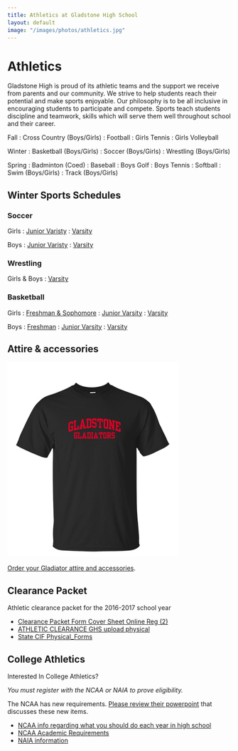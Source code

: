 ```yaml
---
title: Athletics at Gladstone High School
layout: default
image: "/images/photos/athletics.jpg"
---
```


# Athletics

Gladstone High is proud of its athletic teams and the support we receive from parents and our community. We strive to help students reach their potential and make sports enjoyable. Our philosophy is to be all inclusive in encouraging students to participate and compete. Sports teach students discipline and teamwork, skills which will serve them well throughout school and their career.

Fall
: Cross Country (Boys/Girls)
: Football
: Girls Tennis
: Girls Volleyball

Winter
: Basketball (Boys/Girls)
: Soccer (Boys/Girls)
: Wrestling (Boys/Girls)

Spring
: Badminton (Coed)
: Baseball
: Boys Golf
: Boys Tennis
: Softball
: Swim (Boys/Girls)
: Track (Boys/Girls)

## Winter Sports Schedules

### Soccer

Girls
: [Junior Varisty](http://links.schoolloop.com/link/rd?href=736c5f6c696e6b6666303163633065623266687474703a2f2f6768732d617573642d63612e7363686f6f6c6c6f6f702e636f6d2f66696c652f313330313735323531303336352f313334353237393135373034312f343332313235353838393738333134383434352e706466)
: [Varsity](http://links.schoolloop.com/link/rd?href=736c5f6c696e6b6666303163633065623266687474703a2f2f6768732d617573642d63612e7363686f6f6c6c6f6f702e636f6d2f66696c652f313330313735323531303336352f313334353237393135373034312f313634303934303732373734373332363831372e706466)

Boys
: [Junior Varisty](http://links.schoolloop.com/link/rd?href=736c5f6c696e6b6666303163633065623266687474703a2f2f6768732d617573642d63612e7363686f6f6c6c6f6f702e636f6d2f66696c652f313330313735323531303336352f313334353237393135373034312f313731343438353736353838373435373035322e706466)
: [Varsity](http://links.schoolloop.com/link/rd?href=736c5f6c696e6b6666303163633065623266687474703a2f2f6768732d617573642d63612e7363686f6f6c6c6f6f702e636f6d2f66696c652f313330313735323531303336352f313334353237393135373034312f333639343939323732363531373736363938322e706466)

### Wrestling
Girls & Boys
: [Varsity](http://links.schoolloop.com/link/rd?href=736c5f6c696e6b6666303163633065623266687474703a2f2f6768732d617573642d63612e7363686f6f6c6c6f6f702e636f6d2f66696c652f313330313735323531303336352f313334353237393135373034312f353030353731353336303830333832313031332e706466)

### Basketball

Girls
: [Freshman & Sophomore](http://links.schoolloop.com/link/rd?href=736c5f6c696e6b6666303163633065623266687474703a2f2f6768732d617573642d63612e7363686f6f6c6c6f6f702e636f6d2f66696c652f313330313735323531303336352f313334353237393135373034312f323932303239313639333035333131373636372e706466)
: [Junior Varsity](http://links.schoolloop.com/link/rd?href=736c5f6c696e6b6666303163633065623266687474703a2f2f6768732d617573642d63612e7363686f6f6c6c6f6f702e636f6d2f66696c652f313330313735323531303336352f313334353237393135373034312f323731373536333334343338313432343837302e706466)
: [Varsity](http://links.schoolloop.com/link/rd?href=736c5f6c696e6b6666303163633065623266687474703a2f2f6768732d617573642d63612e7363686f6f6c6c6f6f702e636f6d2f66696c652f313330313735323531303336352f313334353237393135373034312f373736313939363837343037383831323934342e706466)

Boys
: [Freshman](http://links.schoolloop.com/link/rd?href=736c5f6c696e6b6666303163633065623266687474703a2f2f6768732d617573642d63612e7363686f6f6c6c6f6f702e636f6d2f66696c652f313330313735323531303336352f313334353237393135373034312f343531323134303133393835353738313538332e706466)
: [Junior Varsity](http://links.schoolloop.com/link/rd?href=736c5f6c696e6b6666303163633065623266687474703a2f2f6768732d617573642d63612e7363686f6f6c6c6f6f702e636f6d2f66696c652f313330313735323531303336352f313334353237393135373034312f343039353032313631303432333233303832312e706466)
: [Varsity](http://links.schoolloop.com/link/rd?href=736c5f6c696e6b6666303163633065623266687474703a2f2f6768732d617573642d63612e7363686f6f6c6c6f6f702e636f6d2f66696c652f313330313735323531303336352f313334353237393135373034312f333832343832323335383237373031393539342e706466)

## Attire & accessories

![](/images/t-shirt.png)

[Order your Gladiator attire and accessories](http://links.schoolloop.com/link/rd?href=736c5f6c696e6b6666303163633065623266687474703a2f2f7777772e6d796c6f636b65722e6e65742f63616c69666f726e69612f636f76696e612f676c616473746f6e652d686967682d7363686f6f6c2f696e6465782e68746d6c).

## Clearance Packet

Athletic clearance packet for the 2016-2017 school year

* [Clearance Packet Form Cover Sheet Online Reg (2)](http://links.schoolloop.com/link/rd?href=736c5f6c696e6b6666303163633065623266687474703a2f2f6768732d617573642d63612e7363686f6f6c6c6f6f702e636f6d2f66696c652f313330313735323531303336352f313334353237393135373034312f353833373430303238333433303538343038322e706466)
* [ATHLETIC CLEARANCE GHS upload physical](http://links.schoolloop.com/link/rd?href=736c5f6c696e6b6666303163633065623266687474703a2f2f6768732d617573642d63612e7363686f6f6c6c6f6f702e636f6d2f66696c652f313330313735323531303336352f313334353237393135373034312f313131343439303439383239303132313036352e706466)
* [State CIF Physical_Forms](http://links.schoolloop.com/link/rd?href=736c5f6c696e6b6666303163633065623266687474703a2f2f6768732d617573642d63612e7363686f6f6c6c6f6f702e636f6d2f66696c652f313330313735323531303336352f313334353237393135373034312f343236393736313538353535383537313936332e706466)

## College Athletics

Interested In College Athletics?

*You must register with the NCAA or NAIA to prove eligibility.*

The NCAA has new requirements. [Please review their powerpoint](http://links.schoolloop.com/link/rd?href=736c5f6c696e6b6666303163633065623266687474703a2f2f66732e6e6361612e6f72672f446f63732f656c69676962696c6974795f63656e7465722f496d706f7274616e745f4e65775f52756c65732f486967685f5363686f6f6c5f49455f5374616e64617264732e7064663f75746d5f736f757263653d64656c697672612675746d5f6d656469756d3d656d61696c2675746d5f63616d706169676e3d332d31382d31352b48532b4e6577736c65747465722675746d5f7465726d3d) that discusses these new items.

* [NCAA info regarding what you should do each year in high school](http://links.schoolloop.com/link/rd?href=736c5f6c696e6b6666303163633065623266687474703a2f2f7777772e6e6361612e6f72672f73747564656e742d6174686c657465732f706c61792d6469766973696f6e2d692d73706f7274733f75746d5f736f757263653d64656c697672612675746d5f6d656469756d3d656d61696c2675746d5f63616d706169676e3d332d31382d31352b48532b4e6577736c65747465722675746d5f7465726d3d)
* [NCAA Academic Requirements](http://links.schoolloop.com/link/rd?href=736c5f6c696e6b6666303163633065623266687474703a2f2f66732e6e6361612e6f72672f446f63732f656c69676962696c6974795f63656e7465722f496d706f7274616e745f4e65775f52756c65732f323031365f44495f4e65775f41636164656d69635f526571756972656d656e74732e7064663f75746d5f736f757263653d64656c697672612675746d5f6d656469756d3d656d61696c2675746d5f63616d706169676e3d332d31382d31352b48532b4e6577736c65747465722675746d5f7465726d3d)
* [NAIA information](http://links.schoolloop.com/link/rd?href=736c5f6c696e6b6666303163633065623266687474703a2f2f7777772e706c61796e6169612e6f72672f)

